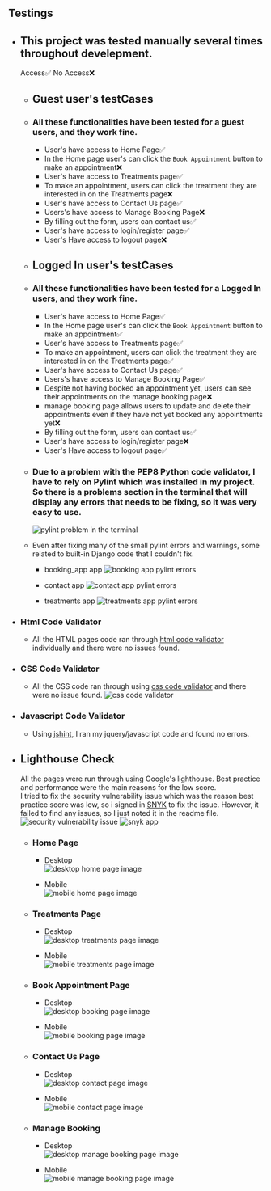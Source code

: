 ## Testings

* ## This project was tested manually several times throughout develepment.

    Access✅
    No Access❌ 
    * ## Guest user's testCases 
    * ### All these functionalities have been tested for a guest users, and they work fine.
        * User's have access to Home Page✅
        * In the Home page user's can click the `Book Appointment` button to make an appointment❌
        * User's have access to Treatments page✅
        * To make an appointment, users can click the treatment they are interested in on the Treatments page❌
        * User's have access to Contact Us page✅
        * Users's have access to Manage Booking Page❌
        * By filling out the form, users can contact us✅
        * User's have access to login/register page✅
        * User's Have access to logout page❌

    * ## Logged In user's testCases 
    * ### All these functionalities have been tested for a Logged In users, and they work fine.
        * User's have access to Home Page✅
        * In the Home page user's can click the `Book Appointment` button to make an appointment✅
        * User's have access to Treatments page✅
        * To make an appointment, users can click the treatment they are interested in on the Treatments page✅
        * User's have access to Contact Us page✅
        * Users's have access to Manage Booking Page✅
        * Despite not having booked an appointment yet, users can see their appointments on the manage booking page❌
        * manage booking page allows users to update and delete their appointments even if they have not yet booked any appointments yet❌
        * By filling out the form, users can contact us✅
        * User's have access to login/register page❌
        * User's Have access to logout page✅    


    * ### Due to a problem with the PEP8 Python code validator, I have to rely on Pylint which was installed in my project. So there is a problems section in the terminal that will display any errors that needs to be fixing, so it was very easy to use.
        ![pylint problem in the terminal](static/images/readme-file-images/pylint-problems.png)

    * Even after fixing many of the small pylint errors and warnings, some related to built-in Django code that I couldn't fix.  
        * booking_app app
            ![booking app pylint errors](static/images/readme-file-images/booking_app-pylint-errors.png)

        * contact app
            ![contact app pylint errors](static/images/readme-file-images/contact-pylint-errors.png)

        * treatments app
            ![treatments app pylint errors](static/images/readme-file-images/treatments-pylint-errors.png)

* ### Html Code Validator
    * All the HTML pages code ran through [html code validator](https://validator.w3.org/#validate_by_input) individually and there were no issues found.     

* ### CSS Code Validator
    * All the CSS code ran through using [css code validator](https://jigsaw.w3.org/css-validator/#validate_by_input) and there were no issue found.
        ![css code validator](static/images/readme-file-images/css-code-validator.png)

* ### Javascript Code Validator
    * Using [jshint](https://jshint.com/), I ran my jquery/javascript code and found no errors.  


* ## Lighthouse Check
    All the pages were run through using Google's lighthouse.
    Best practice and performance were the main reasons for the low score.  
    I tried to fix the security vulnerability issue which was the reason best practice score was low, so i signed in [SNYK](https://security.snyk.io/package/npm/moment) to fix the issue. However, it failed to find any issues, so I just noted it in the readme file.  
        ![security vulnerability issue](static/images/readme-file-images/best-practice-error.png)
        ![snyk app](static/images/readme-file-images/vulnerable-check-up.png)


    * ### Home Page

        * Desktop  
            ![desktop home page image](static/images/readme-file-images/desktop-home-page.png)

        * Mobile  
            ![mobile home page image](static/images/readme-file-images/mobile-home-page.png)

    * ### Treatments Page

        * Desktop  
            ![desktop treatments page image](static/images/readme-file-images/desktop-treatments-page.png)  

        * Mobile  
            ![mobile treatments page image](static/images/readme-file-images/mobile-treatments-page.png)
    
    * ### Book Appointment Page

        * Desktop  
            ![desktop booking page image](static/images/readme-file-images/desktop-booking-page.png)  

        * Mobile  
            ![mobile booking page image](static/images/readme-file-images/mobile-booking-page.png)  

    * ### Contact Us Page  

        * Desktop  
            ![desktop contact page image](static/images/readme-file-images/desktop-contact-page.png)  

        * Mobile  
            ![mobile contact page image](static/images/readme-file-images/mobile-contact-page.png)

    * ### Manage Booking  

        * Desktop  
            ![desktop manage booking page image](static/images/readme-file-images/desktop-manage-booking-page.png)  

        * Mobile  
            ![mobile manage booking page image](static/images/readme-file-images/mobile-manage-booking-page.png)